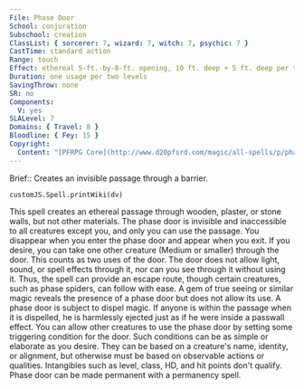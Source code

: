 ```yaml
---
File: Phase Door
School: conjuration
Subschool: creation
ClassList: { sorcerer: 7, wizard: 7, witch: 7, psychic: 7 }
CastTime: standard action
Range: touch
Effect: ethereal 5-ft.-by-8-ft. opening, 10 ft. deep + 5 ft. deep per three levels
Duration: one usage per two levels
SavingThrow: none
SR: no
Components:
  V: yes
SLALevel: 7
Domains: { Travel: 8 }
Bloodline: { Fey: 15 }
Copyright:
  Content: "[PFRPG Core](http://www.d20pfsrd.com/magic/all-spells/p/phase-door)"
---
```

Brief:: Creates an invisible passage through a barrier.

```dataviewjs
customJS.Spell.printWiki(dv)
```

This spell creates an ethereal passage through wooden, plaster, or stone walls, but not other materials. The phase door is invisible and inaccessible to all creatures except you, and only you can use the passage. You disappear when you enter the phase door and appear when you exit. If you desire, you can take one other creature (Medium or smaller) through the door. This counts as two uses of the door. The door does not allow light, sound, or spell effects through it, nor can you see through it without using it. Thus, the spell can provide an escape route, though certain creatures, such as phase spiders, can follow with ease. A gem of true seeing or similar magic reveals the presence of a phase door but does not allow its use.  A phase door is subject to dispel magic. If anyone is within the passage when it is dispelled, he is harmlessly ejected just as if he were inside a passwall effect.  You can allow other creatures to use the phase door by setting some triggering condition for the door. Such conditions can be as simple or elaborate as you desire. They can be based on a creature's name, identity, or alignment, but otherwise must be based on observable actions or qualities. Intangibles such as level, class, HD, and hit points don't qualify.  Phase door can be made permanent with a permanency spell.
